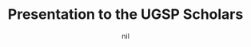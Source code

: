 ---
title: "Presentation to the UGSP Scholars"
project_id: 
date: nil
conference_id: ""
presenters:
   - peter_bandettini
summary: "<p>Presentation to the UGSP Scholars</p>"
file: /assets/presentations/T198.ppt
filename: T198.ppt
layout: presentation
---